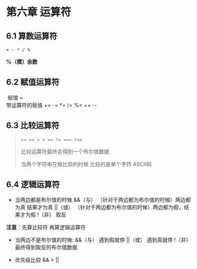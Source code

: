 # 第六章 运算符

## 6.1 算数运算符

```
+ - * / %
```

**%（模）余数**

## 6.2 赋值运算符

​	赋值    =  
​	带运算符的赋值 +=  -=  *=  /=  %=  ++  --

## 6.3 比较运算符

> `>= <= > < == != === !== `
>
> 比较运算符最终会得到一个布尔值数据
>
> 当两个字符串在做比较的时候 比较的是单个字符 ASCII码

## 6.4 逻辑运算符	

- 当两边都是布尔值的时候
  	&&（与）  （针对于两边都为布尔值的时候）两边都为真 结果才为真
  	||（或）  （针对于两边都为布尔值的时候）两边都为假，结果才为假
  	!（非） 	取反

**注意**：先算比较符 再算逻辑运算符

- 当两边不是布尔值的时候:
  	&&（与）  遇到假就停
  	||（或）  遇到真就停
  	!（非）   最终得到取反的布尔值数据

- 优先级比较
  	&& > || 